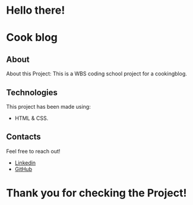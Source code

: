 # Hello there! 

# Cook blog

## About

About this Project: This is a WBS coding school project for a cookingblog.

## Technologies

This project has been made using:

- HTML & CSS.

## Contacts

Feel free to reach out!

- [Linkedin](https://www.linkedin.com/in/giulia-giovannoli/)
- [GitHub](https://github.com/GiuliaGiovannoli)


# Thank you for checking the Project!
